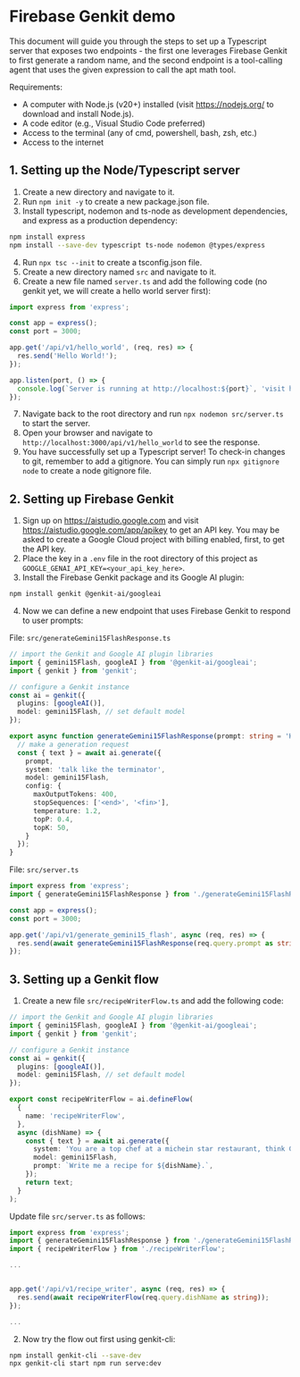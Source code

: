 # Firebase Genkit demo

This document will guide you through the steps to set up a Typescript server that exposes two endpoints - the first one leverages Firebase Genkit to first generate a random name, and the second endpoint is a tool-calling agent that uses the given expression to call the apt math tool.

Requirements:
- A computer with Node.js (v20+) installed (visit https://nodejs.org/ to download and install Node.js).
- A code editor (e.g., Visual Studio Code preferred)
- Access to the terminal (any of cmd, powershell, bash, zsh, etc.)
- Access to the internet

## 1. Setting up the Node/Typescript server

1. Create a new directory and navigate to it.
2. Run `npm init -y` to create a new package.json file.
3. Install typescript, nodemon and ts-node as development dependencies, and express as a production dependency:
```bash
npm install express
npm install --save-dev typescript ts-node nodemon @types/express
```

4. Run `npx tsc --init` to create a tsconfig.json file.
5. Create a new directory named `src` and navigate to it.
6. Create a new file named `server.ts` and add the following code (no genkit yet, we will create a hello world server first):
```typescript
import express from 'express';

const app = express();
const port = 3000;

app.get('/api/v1/hello_world', (req, res) => {
  res.send('Hello World!');
});

app.listen(port, () => {
  console.log(`Server is running at http://localhost:${port}`, 'visit http://localhost:3000/api/v1/hello_world to see the response');
});
```

7. Navigate back to the root directory and run `npx nodemon src/server.ts` to start the server.
8. Open your browser and navigate to `http://localhost:3000/api/v1/hello_world` to see the response.
9. You have successfully set up a Typescript server! To check-in changes to git, remember to add a gitignore. You can simply run `npx gitignore node` to create a node gitignore file.

## 2. Setting up Firebase Genkit

1. Sign up on https://aistudio.google.com and visit https://aistudio.google.com/app/apikey to get an API key. You may be asked to create a Google Cloud project with billing enabled, first, to get the API key.
2. Place the key in a `.env` file in the root directory of this project as `GOOGLE_GENAI_API_KEY=<your_api_key_here>`.
3. Install the Firebase Genkit package and its Google AI plugin:
```bash
npm install genkit @genkit-ai/googleai
```
4. Now we can define a new endpoint that uses Firebase Genkit to respond to user prompts:

File: `src/generateGemini15FlashResponse.ts`
```ts
// import the Genkit and Google AI plugin libraries
import { gemini15Flash, googleAI } from '@genkit-ai/googleai';
import { genkit } from 'genkit';

// configure a Genkit instance
const ai = genkit({
  plugins: [googleAI()],
  model: gemini15Flash, // set default model
});

export async function generateGemini15FlashResponse(prompt: string = 'Hello, Gemini!'): Promise<string> {
  // make a generation request
  const { text } = await ai.generate({
    prompt,
    system: 'talk like the terminator',
    model: gemini15Flash,
    config: {
      maxOutputTokens: 400,
      stopSequences: ['<end>', '<fin>'],
      temperature: 1.2,
      topP: 0.4,
      topK: 50,
    }
  });
}
```

File: `src/server.ts`
```ts
import express from 'express';
import { generateGemini15FlashResponse } from './generateGemini15FlashResponse';

const app = express();
const port = 3000;

app.get('/api/v1/generate_gemini15_flash', async (req, res) => {
  res.send(await generateGemini15FlashResponse(req.query.prompt as string));
});
```

## 3. Setting up a Genkit flow

1. Create a new file `src/recipeWriterFlow.ts` and add the following code:
```ts
// import the Genkit and Google AI plugin libraries
import { gemini15Flash, googleAI } from '@genkit-ai/googleai';
import { genkit } from 'genkit';

// configure a Genkit instance
const ai = genkit({
  plugins: [googleAI()],
  model: gemini15Flash, // set default model
});

export const recipeWriterFlow = ai.defineFlow(
  {
    name: 'recipeWriterFlow',
  },
  async (dishName) => {
    const { text } = await ai.generate({
      system: 'You are a top chef at a michein star restaurant, think Gordon Ramsay (do not replicate his foul language, though). You are providing an elegant recipe for the dish the user wants to know about.',
      model: gemini15Flash,
      prompt: `Write me a recipe for ${dishName}.`,
    });
    return text;
  }
);
```

Update file `src/server.ts` as follows:
```ts
import express from 'express';
import { generateGemini15FlashResponse } from './generateGemini15FlashResponse';
import { recipeWriterFlow } from './recipeWriterFlow';

...


app.get('/api/v1/recipe_writer', async (req, res) => {
  res.send(await recipeWriterFlow(req.query.dishName as string));
});

...
```

2. Now try the flow out first using genkit-cli:
```bash
npm install genkit-cli --save-dev
npx genkit-cli start npm run serve:dev
```